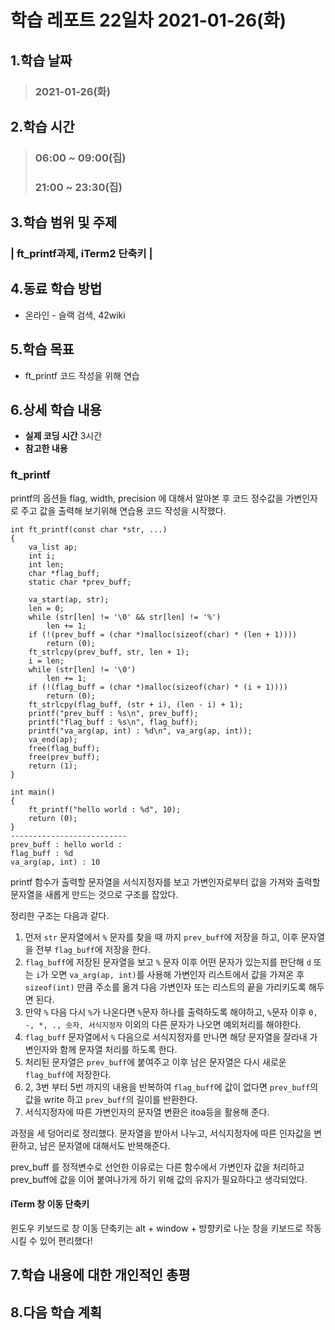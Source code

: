 # 학습 레포트 22일차 2021-01-26(화)
## 1.학습 날짜
> ### 2021-01-26(화)
## 2.학습 시간
> ### 06:00 ~ 09:00(집)
> ### 21:00 ~ 23:30(집)
## 3.학습 범위 및 주제
### | ft_printf과제, iTerm2 단축키 |
## 4.동료 학습 방법
- 온라인 - 슬랙 검색, 42wiki
## 5.학습 목표
- ft_printf 코드 작성을 위해 연습
## 6.상세 학습 내용
- **실제 코딩 시간** 3시간
- **참고한 내용** 

### ft_printf
printf의 옵션들 flag, width, precision 에 대해서 알아본 후 코드 정수값을 가변인자로 주고 값을 출력해 보기위해 연습용 코드 작성을 시작했다.

```
int ft_printf(const char *str, ...)
{
    va_list ap;
    int i;
    int len;
    char *flag_buff;
    static char *prev_buff;
    
    va_start(ap, str);
    len = 0;
    while (str[len] != '\0' && str[len] != '%')
        len += 1;
    if (!(prev_buff = (char *)malloc(sizeof(char) * (len + 1))))
        return (0);
    ft_strlcpy(prev_buff, str, len + 1);
    i = len;
    while (str[len] != '\0')
        len += 1;
    if (!(flag_buff = (char *)malloc(sizeof(char) * (i + 1))))
        return (0);
    ft_strlcpy(flag_buff, (str + i), (len - i) + 1);
    printf("prev_buff : %s\n", prev_buff);
    printf("flag_buff : %s\n", flag_buff);
    printf("va_arg(ap, int) : %d\n", va_arg(ap, int));
    va_end(ap);
    free(flag_buff);
    free(prev_buff);
    return (1);
}

int main()
{
    ft_printf("hello world : %d", 10);
    return (0);
}
--------------------------
prev_buff : hello world : 
flag_buff : %d
va_arg(ap, int) : 10
```
printf 함수가 출력할 문자열을 서식지정자를 보고 가변인자로부터 값을 가져와 출력할 문자열을 새롭게 만드는 것으로 구조를 잡았다.

정리한 구조는 다음과 같다.
1. 먼저 `str` 문자열에서 `%` 문자를 찾을 때 까지 `prev_buff`에 저장을 하고, 이후 문자열을 전부 `flag_buff`에 저장을 한다.
2. `flag_buff`에 저장된 문자열을 보고 `%` 문자 이후 어떤 문자가 있는지를 판단해 `d` 또는 `i`가 오면 `va_arg(ap, int)`를 사용해 가변인자 리스트에서 값을 가져온 후 `sizeof(int)` 만큼 주소를 옮겨 다음 가변인자 또는 리스트의 끝을 가리키도록 해두면 된다.
3. 만약 `%` 다음 다시 `%`가 나온다면 `%`문자 하나를 출력하도록 해야하고, `%`문자 이후 `0, -, *, ., 숫자, 서식지정자` 이외의 다른 문자가 나오면 예외처리를 해야한다.
4. `flag_buff` 문자열에서 `%` 다음으로 서식지정자를 만나면 해당 문자열을 잘라내 가변인자와 함께 문자열 처리를 하도록 한다.
5. 처리된 문자열은 `prev_buff`에 붙여주고 이후 남은 문자열은 다시 새로운 `flag_buff`에 저장한다.
6. 2, 3번 부터 5번 까지의 내용을 반복하여 `flag_buff`에 값이 없다면 `prev_buff`의 값을 write 하고 `prev_buff`의 길이를 반환한다.
7. 서식지정자에 따른 가변인자의 문자열 변환은 itoa등을 활용해 준다.

과정을 세 덩어리로 정리했다. 문자열을 받아서 나누고, 서식지정자에 따른 인자값을 변환하고, 남은 문자열에 대해서도 반복해준다.

prev_buff 를 정적변수로 선언한 이유로는 다른 함수에서 가변인자 값을 처리하고 prev_buff에 값을 이어 붙여나가게 하기 위해 값의 유지가 필요하다고 생각되었다.

#### iTerm 창 이동 단축키
윈도우 키보드로 창 이동 단축키는 alt + window + 방향키로 나눈 창을 키보드로 작동시킬 수 있어 편리했다!

## 7.학습 내용에 대한 개인적인 총평
## 8.다음 학습 계획